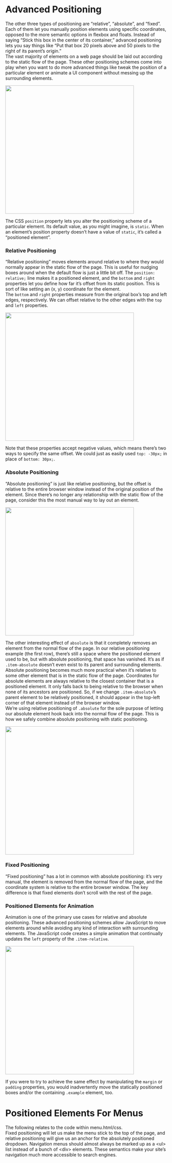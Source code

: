 # Advanced Positioning 
The other three types of positioning are “relative”, “absolute”, and “fixed”. Each of them let you manually position elements using specific coordinates, opposed to the more semantic options in flexbox and floats. Instead of saying “Stick this box in the center of its container,” advanced positioning lets you say things like “Put that box 20 pixels above and 50 pixels to the right of its parent’s origin.”
<br/>
The vast majority of elements on a web page should be laid out according to the static flow of the page. These other positioning schemes come into play when you want to do more advanced things like tweak the position of a particular element or animate a UI component without messing up the surrounding elements.

<img src="https://www.internetingishard.com/html-and-css/advanced-positioning/css-positioning-schemes-790d5b.png" width="400px">

The CSS ```position``` property lets you alter the positioning scheme of a particular element. Its default value, as you might imagine, is ```static```. When an element’s position property doesn’t have a value of ```static```, it’s called a “positioned element”.

### Relative Positioning

“Relative positioning” moves elements around relative to where they would normally appear in the static flow of the page. This is useful for nudging boxes around when the default flow is just a little bit off. The ```position: relative;``` line makes it a positioned element, and the ```bottom``` and ```right``` properties let you define how far it’s offset from its static position. This is sort of like setting an (x, y) coordinate for the element.
<br/>
The ```bottom``` and ```right``` properties measure from the original box’s top and left edges, respectively. We can offset relative to the other edges with the ```top``` and ```left``` properties.

<img src="https://www.internetingishard.com/html-and-css/advanced-positioning/relative-positioning-offsets-494268.png" width="400px">

Note that these properties accept negative values, which means there’s two ways to specify the same offset. We could just as easily used ```top: -30px;``` in place of ```bottom: 30px;```.

### Absolute Positioning 

“Absolute positioning” is just like relative positioning, but the offset is relative to the entire browser window instead of the original position of the element. Since there’s no longer any relationship with the static flow of the page, consider this the most manual way to lay out an element.

<img src="https://www.internetingishard.com/html-and-css/advanced-positioning/absolute-positioning-screenshot-641ad7.png" width="400px">

The other interesting effect of ```absolute``` is that it completely removes an element from the normal flow of the page. In our relative positioning example (the first row), there’s still a space where the positioned element used to be, but with absolute positioning, that space has vanished. It’s as if ```.item-absolute``` doesn’t even exist to its parent and surrounding elements.
<br/>
Absolute positioning becomes much more practical when it’s relative to some other element that is in the static flow of the page. Coordinates for absolute elements are always relative to the closest container that is a positioned element. It only falls back to being relative to the browser when none of its ancestors are positioned. So, if we change ```.item-absolute```’s parent element to be relatively positioned, it should appear in the top-left corner of that element instead of the browser window.
<br/>
We’re using relative positioning of ```.absolute``` for the sole purpose of letting our absolute element hook back into the normal flow of the page. This is how we safely combine absolute positioning with static positioning.

<img src="https://www.internetingishard.com/html-and-css/advanced-positioning/relatively-absolute-positioning-screenshot-98bcce.png" width="400px">

### Fixed Positioning

“Fixed positioning” has a lot in common with absolute positioning: it’s very manual, the element is removed from the normal flow of the page, and the coordinate system is relative to the entire browser window. The key difference is that fixed elements don’t scroll with the rest of the page.

### Positioned Elements for Animation 

Animation is one of the primary use cases for relative and absolute positioning. These advanced positioning schemes allow JavaScript to move elements around while avoiding any kind of interaction with surrounding elements. The JavaScript code creates a simple animation that continually updates the ```left``` property of the ```.item-relative```. 

<img src="https://www.internetingishard.com/html-and-css/advanced-positioning/animated-relative-positioning-193400.png" width="400px">

If you were to try to achieve the same effect by manipulating the ```margin``` or ```padding``` properties, you would inadvertently move the statically positioned boxes and/or the containing ```.example``` element, too.

# Positioned Elements For Menus 

The following relates to the code within menu.html/css. 
<br/>
Fixed positioning will let us make the menu stick to the top of the page, and relative positioning will give us an anchor for the absolutely positioned dropdown. Navigation menus should almost always be marked up as a &lt;ul&gt; list instead of a bunch of &lt;div&gt; elements. These semantics make your site’s navigation much more accessible to search engines.